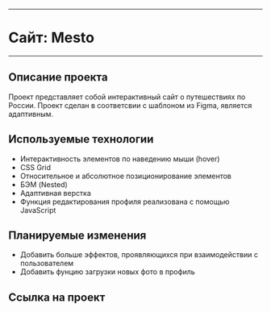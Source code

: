 ____
# Сайт: Mesto
____

## Описание проекта

Проект представляет собой интерактивный сайт о путешествиях по России.
Проект сделан в соответсвии с шаблоном из Figma, является адаптивным.

## Используемые технологии

- Интерактивность элементов по наведению мыши (hover)
- CSS Grid
- Относительное и абсолютное позиционирование элементов
- БЭМ (Nested)
- Адаптивная верстка
- Функция редактирования профиля реализована с помощью JavaScript

## Планируемые изменения

- Добавить больше эффектов, проявляющихся при взаимодействии с пользователем
- Добавить фунцию загрузки новых фото в профиль

## Ссылка на проект
